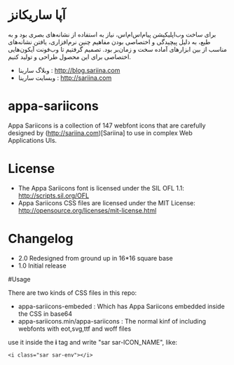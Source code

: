 # آپا ساریکانز
برای ساخت وب‌اپلیکیشن پیام‌اس‌ام‌اس، نیاز به استفاده از نشانه‌های بصری بود و به طبع، به دلیل پیچیدگی و اختصاصی بودن مفاهیم چنین نرم‌افزاری، یافتن نشانه‌های مناسب از بین ابزارهای آماده سخت و زمان‌بر بود.
تصمیم گرفتیم تا وب‌فونت آیکون‌هایی اختصاصی برای این محصول طراحی و تولید کنیم.

- وبلاگ سارینا : http://blog.sariina.com
- وبسایت سارینا : http://sariina.com

# appa-sariicons
Appa Sariicons is a collection of 147 webfont icons that are carefully designed by (http://sariina.com)[Sariina] to use in complex Web Applications UIs.

# License
- The Appa Sariicons font is licensed under the SIL OFL 1.1:
http://scripts.sil.org/OFL
- Appa Sariicons CSS files are licensed under the MIT License:
http://opensource.org/licenses/mit-license.html

# Changelog
- 2.0 Redesigned from ground up in 16*16 square base
- 1.0 Initial release

#Usage

There are two kinds of CSS files in this repo:
- appa-sariicons-embeded : Which has Appa Sariicons embedded inside the CSS in base64
- appa-sariicons.min/appa-sariicons : The normal kinf of including webfonts with eot,svg,ttf and woff files

use it inside the **i** tag and write "sar sar-ICON_NAME", like:

	<i class="sar sar-env"></i>
